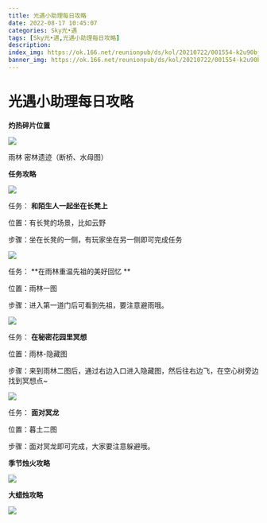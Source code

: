 ```yaml
---
title: 光遇小助理每日攻略
date: 2022-08-17 10:45:07
categories: Sky光•遇
tags: [Sky光•遇,光遇小助理每日攻略]
description: 
index_img: https://ok.166.net/reunionpub/ds/kol/20210722/001554-k2u90bj7ay.png?imageView&thumbnail=600x0&type=jpg
banner_img: https://ok.166.net/reunionpub/ds/kol/20210722/001554-k2u90bj7ay.png?imageView&thumbnail=600x0&type=jpg
---
```

# 光遇小助理每日攻略
**灼热碎片位置**

![](https://ok.166.net/reunionpub/ds/kol/20220817/001843-eqk5y6fcr0.jpeg)

雨林 密林遗迹（断桥、水母图）

  

 **任务攻略**

![](https://ok.166.net/reunionpub/ds/kol/20220817/000431-cbvt54p3y7.png)

任务： **和陌生人一起坐在长凳上**

位置：有长凳的场景，比如云野

步骤：坐在长凳的一侧，有玩家坐在另一侧即可完成任务

![](https://ok.166.net/reunionpub/ds/kol/20220817/000939-iapt4bh80o.png)

任务： **在雨林重温先祖的美好回忆  **

位置：雨林一图

步骤：进入第一道门后可看到先祖，要注意避雨哦。

![](https://ok.166.net/reunionpub/ds/kol/20220817/000459-bsr8npqif7.png)

任务： **在秘密花园里冥想**

位置：雨林-隐藏图

步骤：来到雨林二图后，通过右边入口进入隐藏图，然后往右边飞，在空心树旁边找到冥想点~

![](https://ok.166.net/reunionpub/ds/kol/20220816/001234-9ge6n18sqs.png)

任务： **面对冥龙**

位置：暮土二图

步骤：面对冥龙即可完成，大家要注意躲避哦。

 **季节烛火攻略**

![](https://ok.166.net/reunionpub/ds/kol/20220817/000821-rok2p4st6c.png)

  

 **大蜡烛攻略**

![](https://ok.166.net/reunionpub/ds/kol/20220817/001130-aj8bn2s9eu.png)

  

